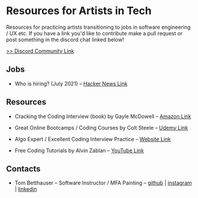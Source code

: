 <!-- ![](https://knoxoakville.com/1833/wp-content/uploads/2015/08/crayons-banner.jpg) -->

# Resources for Artists in Tech

Resources for practicing artists transitioning to jobs in software engineering / UX etc. If you have a link you'd like to contribute make a pull request or post something in the discord chat linked below!

[>> Discord Community Link](https://discord.gg/3vdb6rk24D)

## Jobs

* Who is hiring? (July 2021) – [Hacker News Link](https://news.ycombinator.com/item?id=27699704)

## Resources

* Cracking the Coding Interview (book) by Gayle McDowell – [Amazon Link](https://www.amazon.com/Cracking-Coding-Interview-Programming-Questions/dp/0984782850/ref=sr_1_1?crid=2G7K9BD9HSQ1J&dchild=1&keywords=cracking+the+coding+interview&qid=1625180279&sprefix=cracking+the+%2Caps%2C240&sr=8-1)

* Great Online Bootcamps / Coding Courses by Colt Steele – [Udemy Link](https://www.udemy.com/user/coltsteele/)

* Algo Expert / Excellent Coding Interview Practice – [Website Link](https://www.algoexpert.io/)

* Free Coding Tutorials by Alvin Zablan – [YouTube Link](https://www.youtube.com/channel/UCilIG8V10ZGXaLHxvEa_UfA/videos)

## Contacts

* Tom Betthauser – Software Instructor / MFA Painting – [github](https://github.com/tombetthauser/) | [instagram](http://instagram.com/tombetthauser/) | [linkedin](https://www.linkedin.com/in/tombetthauser/)

<!-- 

Some Artists who Code?

https://www.culturefoundry.com/

https://www.linkedin.com/in/kate-ruggeri/

https://www.linkedin.com/in/mbroach/

https://www.linkedin.com/in/chriskeith/

https://www.linkedin.com/school/yale-university/people/?facetCurrentFunction=8&keywords=MFA%2Csoftware%20engineer 

-->

